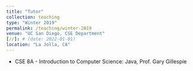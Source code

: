```yaml
---
title: "Tutor"
collection: teaching
type: "Winter 2019"
permalink: /teaching/winter-2019
venue: "UC San Diego, CSE Department"
[//]: # (date: 2022-01-01)
location: "La Jolla, CA"
---
```

- CSE 8A - Introduction to Computer Science: Java, Prof. Gary Gillespie
